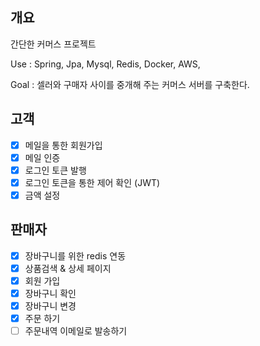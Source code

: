## 개요
간단한 커머스 프로젝트

Use : Spring, Jpa, Mysql, Redis, Docker, AWS,

Goal : 셀러와 구매자 사이를 중개해 주는 커머스 서버를 구축한다.

## 고객

- [x] 메일을 통한 회원가입
- [x] 메일 인증 
- [x] 로그인 토큰 발행
- [x] 로그인 토큰을 통한 제어 확인 (JWT)
- [x] 금액 설정

## 판매자

- [x] 장바구니를 위한 redis 연동
- [x] 상품검색 & 상세 페이지
- [x] 회원 가입
- [x] 장바구니 확인
- [x] 장바구니 변경
- [x] 주문 하기
- [ ] 주문내역 이메일로 발송하기
